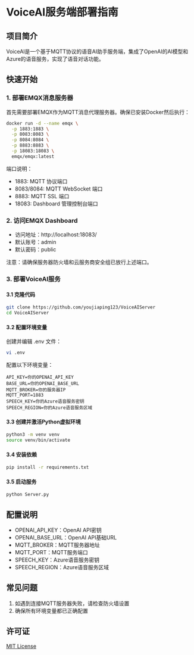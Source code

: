 # VoiceAI服务端部署指南

## 项目简介
VoiceAI是一个基于MQTT协议的语音AI助手服务端，集成了OpenAI的AI模型和Azure的语音服务，实现了语音对话功能。

## 快速开始

### 1. 部署EMQX消息服务器
首先需要部署EMQX作为MQTT消息代理服务器。确保已安装Docker然后执行：

```bash
docker run -d --name emqx \
  -p 1883:1883 \
  -p 8083:8083 \
  -p 8084:8084 \
  -p 8883:8883 \
  -p 18083:18083 \
  emqx/emqx:latest
```

端口说明：
- 1883: MQTT 协议端口
- 8083/8084: MQTT WebSocket 端口
- 8883: MQTT SSL 端口
- 18083: Dashboard 管理控制台端口

### 2. 访问EMQX Dashboard
- 访问地址：http://localhost:18083/
- 默认账号：admin
- 默认密码：public

注意：请确保服务器防火墙和云服务商安全组已放行上述端口。

### 3. 部署VoiceAI服务

#### 3.1 克隆代码
```bash
git clone https://github.com/youjiaping123/VoiceAIServer
cd VoiceAIServer
```

#### 3.2 配置环境变量
创建并编辑 .env 文件：
```bash
vi .env
```

配置以下环境变量：
```
API_KEY=你的OPENAI_API_KEY
BASE_URL=你的OPENAI_BASE_URL
MQTT_BROKER=你的服务器IP
MQTT_PORT=1883
SPEECH_KEY=你的Azure语音服务密钥
SPEECH_REGION=你的Azure语音服务区域
```

#### 3.3 创建并激活Python虚拟环境

```bash
python3 -m venv venv
source venv/bin/activate
```

#### 3.4 安装依赖
```bash
pip install -r requirements.txt
```

#### 3.5 启动服务
```bash
python Server.py
```

## 配置说明
- OPENAI_API_KEY：OpenAI API密钥
- OPENAI_BASE_URL：OpenAI API基础URL
- MQTT_BROKER：MQTT服务器地址
- MQTT_PORT：MQTT服务端口
- SPEECH_KEY：Azure语音服务密钥
- SPEECH_REGION：Azure语音服务区域

## 常见问题
1. 如遇到连接MQTT服务器失败，请检查防火墙设置
2. 确保所有环境变量都已正确配置

## 许可证
[MIT License](LICENSE)
